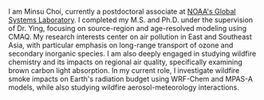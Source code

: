 I am Minsu Choi, currently a postdoctoral associate at [NOAA's Global Systems Laboratory](https://gsl.noaa.gov/profiles/minsu.choi). I completed my M.S. and Ph.D. under the supervision of Dr. Ying, focusing on source-region and age-resolved modeling using CMAQ. My research interests center on air pollution in East and Southeast Asia, with particular emphasis on long-range transport of ozone and secondary inorganic species. I am also deeply engaged in studying wildfire chemistry and its impacts on regional air quality, specifically examining brown carbon light absorption. In my current role, I investigate wildfire smoke impacts on Earth's radiation budget using WRF-Chem and MPAS-A models, while also studying wildfire aerosol-meteorology interactions.
